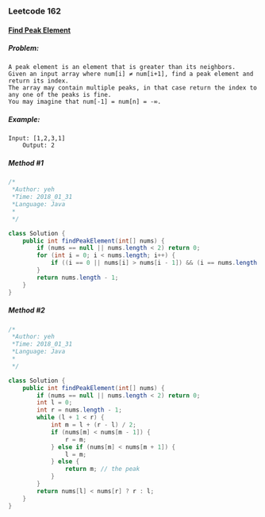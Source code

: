 


### Leetcode 162
#### [Find Peak Element](https://leetcode.com/problems/find-peak-element)

  

##### ***Problem:***

    A peak element is an element that is greater than its neighbors.
    Given an input array where num[i] ≠ num[i+1], find a peak element and return its index.
    The array may contain multiple peaks, in that case return the index to any one of the peaks is fine.
    You may imagine that num[-1] = num[n] = -∞.
    
##### ***Example:***

    Input: [1,2,3,1]
        Output: 2


##### *Method #1*
``` java
/*
 *Author: yeh
 *Time: 2018_01_31
 *Language: Java
 *
 */

class Solution {
    public int findPeakElement(int[] nums) {
        if (nums == null || nums.length < 2) return 0;
        for (int i = 0; i < nums.length; i++) {
            if ((i == 0 || nums[i] > nums[i - 1]) && (i == nums.length - 1 || nums[i] > nums[i + 1])) return i;
        }
        return nums.length - 1;
    }
}

```

##### *Method #2*
``` java
/*
 *Author: yeh
 *Time: 2018_01_31
 *Language: Java
 *
 */

class Solution {
    public int findPeakElement(int[] nums) {
        if (nums == null || nums.length < 2) return 0;
        int l = 0;
        int r = nums.length - 1;
        while (l + 1 < r) {
            int m = l + (r - l) / 2;
            if (nums[m] < nums[m - 1]) {
                r = m;
            } else if (nums[m] < nums[m + 1]) {
                l = m;
            } else {
                return m; // the peak
            }
        }
        return nums[l] < nums[r] ? r : l;
    }
}

```
